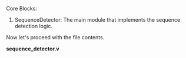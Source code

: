 Core Blocks:
1. SequenceDetector: The main module that implements the sequence detection logic.

Now let's proceed with the file contents.

**sequence_detector.v**

